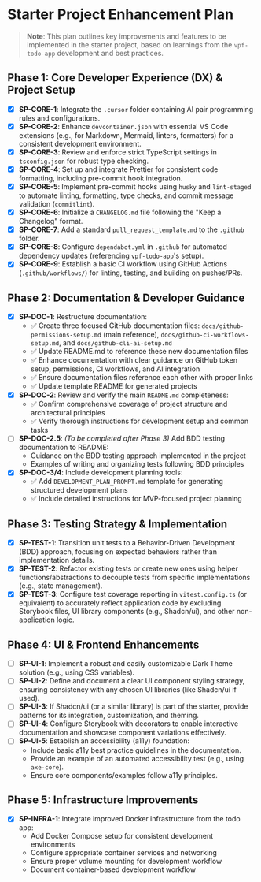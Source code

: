 # Starter Project Enhancement Plan

> **Note**: This plan outlines key improvements and features to be implemented in the starter project, based on learnings from the `vpf-todo-app` development and best practices.

## Phase 1: Core Developer Experience (DX) & Project Setup

- [x] **SP-CORE-1**: Integrate the `.cursor` folder containing AI pair programming rules and configurations.
- [x] **SP-CORE-2**: Enhance `devcontainer.json` with essential VS Code extensions (e.g., for Markdown, Mermaid, linters, formatters) for a consistent development environment.
- [x] **SP-CORE-3**: Review and enforce strict TypeScript settings in `tsconfig.json` for robust type checking.
- [x] **SP-CORE-4**: Set up and integrate Prettier for consistent code formatting, including pre-commit hook integration.
- [x] **SP-CORE-5**: Implement pre-commit hooks using `husky` and `lint-staged` to automate linting, formatting, type checks, and commit message validation (`commitlint`).
- [x] **SP-CORE-6**: Initialize a `CHANGELOG.md` file following the "Keep a Changelog" format.
- [x] **SP-CORE-7**: Add a standard `pull_request_template.md` to the `.github` folder.
- [x] **SP-CORE-8**: Configure `dependabot.yml` in `.github` for automated dependency updates (referencing `vpf-todo-app`'s setup).
- [x] **SP-CORE-9**: Establish a basic CI workflow using GitHub Actions (`.github/workflows/`) for linting, testing, and building on pushes/PRs.

## Phase 2: Documentation & Developer Guidance

- [x] **SP-DOC-1**: Restructure documentation:
  - ✅ Create three focused GitHub documentation files: `docs/github-permissions-setup.md` (main reference), `docs/github-ci-workflows-setup.md`, and `docs/github-cli-ai-setup.md`
  - ✅ Update README.md to reference these new documentation files
  - ✅ Enhance documentation with clear guidance on GitHub token setup, permissions, CI workflows, and AI integration
  - ✅ Ensure documentation files reference each other with proper links
  - ✅ Update template README for generated projects
- [x] **SP-DOC-2**: Review and verify the main `README.md` completeness:
  - ✅ Confirm comprehensive coverage of project structure and architectural principles
  - ✅ Verify thorough instructions for development setup and common tasks
- [ ] **SP-DOC-2.5**: _(To be completed after Phase 3)_ Add BDD testing documentation to README:
  - Guidance on the BDD testing approach implemented in the project
  - Examples of writing and organizing tests following BDD principles
- [x] **SP-DOC-3/4**: Include development planning tools:
  - ✅ Add `DEVELOPMENT_PLAN_PROMPT.md` template for generating structured development plans
  - ✅ Include detailed instructions for MVP-focused project planning

## Phase 3: Testing Strategy & Implementation

- [x] **SP-TEST-1**: Transition unit tests to a Behavior-Driven Development (BDD) approach, focusing on expected behaviors rather than implementation details.
- [x] **SP-TEST-2**: Refactor existing tests or create new ones using helper functions/abstractions to decouple tests from specific implementations (e.g., state management).
- [x] **SP-TEST-3**: Configure test coverage reporting in `vitest.config.ts` (or equivalent) to accurately reflect application code by excluding Storybook files, UI library components (e.g., Shadcn/ui), and other non-application logic.

## Phase 4: UI & Frontend Enhancements

- [ ] **SP-UI-1**: Implement a robust and easily customizable Dark Theme solution (e.g., using CSS variables).
- [ ] **SP-UI-2**: Define and document a clear UI component styling strategy, ensuring consistency with any chosen UI libraries (like Shadcn/ui if used).
- [ ] **SP-UI-3**: If Shadcn/ui (or a similar library) is part of the starter, provide patterns for its integration, customization, and theming.
- [ ] **SP-UI-4**: Configure Storybook with decorators to enable interactive documentation and showcase component variations effectively.
- [ ] **SP-UI-5**: Establish an accessibility (a11y) foundation:
  - Include basic a11y best practice guidelines in the documentation.
  - Provide an example of an automated accessibility test (e.g., using `axe-core`).
  - Ensure core components/examples follow a11y principles.

## Phase 5: Infrastructure Improvements

- [x] **SP-INFRA-1**: Integrate improved Docker infrastructure from the todo app:
  - Add Docker Compose setup for consistent development environments
  - Configure appropriate container services and networking
  - Ensure proper volume mounting for development workflow
  - Document container-based development workflow
